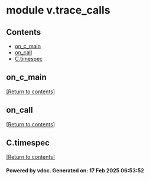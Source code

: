 # module v.trace_calls


## Contents
- [on_c_main](#on_c_main)
- [on_call](#on_call)
- [C.timespec](#C.timespec)

## on_c_main
[[Return to contents]](#Contents)

## on_call
[[Return to contents]](#Contents)

## C.timespec
[[Return to contents]](#Contents)

#### Powered by vdoc. Generated on: 17 Feb 2025 06:53:52
